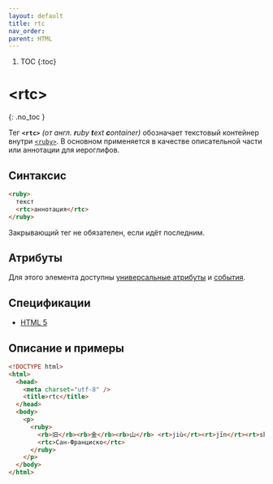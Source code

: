 ```yaml
---
layout: default
title: rtc
nav_order:
parent: HTML
---
```


<!-- prettier-ignore-start -->
1. TOC
{:toc}

# &lt;rtc&gt;
{: .no_toc }
<!-- prettier-ignore-end -->

Тег **`<rtc>`** _(от англ. **r**uby **t**ext **c**ontainer)_ обозначает текстовый контейнер внутри [`<ruby>`](/html/ruby/). В основном применяется в качестве описательной части или аннотации для иероглифов.

## Синтаксис

```html
<ruby>
  текст
  <rtc>аннотация</rtc>
</ruby>
```

Закрывающий тег не обязателен, если идёт последним.

## Атрибуты

Для этого элемента доступны [универсальные атрибуты](/lib/uni-attr/) и [события](/lib/events/).

## Спецификации

- [HTML 5](http://www.w3.org/TR/html5/text-level-semantics.html#the-rtc-element)

## Описание и примеры

```html
<!DOCTYPE html>
<html>
  <head>
    <meta charset="utf-8" />
    <title>rtc</title>
  </head>
  <body>
    <p>
      <ruby>
        <rb>旧</rb><rb>金</rb><rb>山</rb> <rt>jiù</rt><rt>jīn</rt><rt>shān</rt>
        <rtc>Сан-Франциско</rtc>
      </ruby>
    </p>
  </body>
</html>
```
